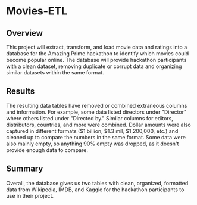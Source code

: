 # Movies-ETL

## Overview

This project will extract, transform, and load movie data and ratings into a database for the Amazing Prime hackathon to identify which movies could become popular online. The database will provide hackathon participants with a clean dataset, removing duplicate or corrupt data and organizing similar datasets within the same format.

## Results

The resulting data tables have removed or combined extraneous columns and information. For example, some data listed directors under "Director" where others listed under "Directed by." Similar columns for editors, distributors, countries, and more were combined. Dollar amounts were also captured in different formats ($1 billion, $1.3 mil, $1,200,000, etc.) and cleaned up to compare the numbers in the same format. Some data were also mainly empty, so anything 90% empty was dropped, as it doesn't provide enough data to compare.

## Summary

Overall, the database gives us two tables with clean, organized, formatted data from Wikipedia, IMDB, and Kaggle for the hackathon participants to use in their project.